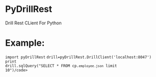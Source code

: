 # PyDrillRest

Drill Rest CLient For Python

# Example:


<code>import pyDrillRest</code>
<code>drill=pyDrillRest.DrillClient('localhost:8047')</code>
<code>print drill.sqlQuery("SELECT * FROM cp.`employee.json` limit 10")/code>

